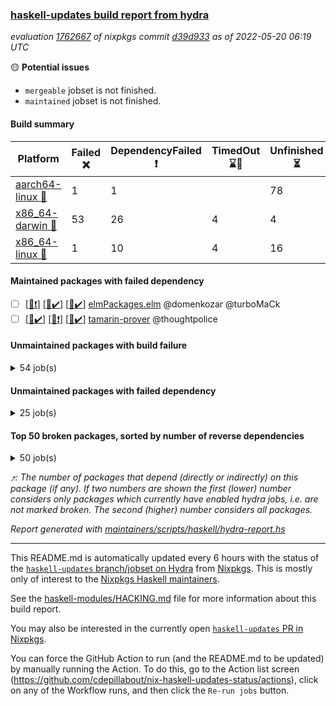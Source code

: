 ### [haskell-updates build report from hydra](https://hydra.nixos.org/jobset/nixpkgs/haskell-updates)
*evaluation [1762667](https://hydra.nixos.org/eval/1762667) of nixpkgs commit [d39d933](https://github.com/NixOS/nixpkgs/commits/d39d933474c8a192195c9a583658d8055c79f756) as of 2022-05-20 06:19 UTC*

:yellow_circle: **Potential issues**
  * `mergeable` jobset is not finished.
  * `maintained` jobset is not finished.

#### Build summary

 | Platform | Failed :x: | DependencyFailed :heavy_exclamation_mark: | TimedOut :hourglass::no_entry_sign: | Unfinished :hourglass_flowing_sand: | Success :heavy_check_mark: | 
 | --- | --- | --- | --- | --- | --- | 
 | [aarch64-linux :iphone:](https://hydra.nixos.org/eval/1762667?filter=.aarch64-linux) | 1 | 1 |  | 78 | 6209 | 
 | [x86_64-darwin :apple:](https://hydra.nixos.org/eval/1762667?filter=.x86_64-darwin) | 53 | 26 | 4 | 4 | 6142 | 
 | [x86_64-linux :penguin:](https://hydra.nixos.org/eval/1762667?filter=.x86_64-linux) | 1 | 10 | 4 | 16 | 6287 | 
#### Maintained packages with failed dependency
- [ ] [[:iphone::heavy_exclamation_mark:]](https://hydra.nixos.org/build/177437318) [[:apple::heavy_check_mark:]](https://hydra.nixos.org/build/177437347) [[:penguin::heavy_check_mark:]](https://hydra.nixos.org/build/177437341) [elmPackages.elm](https://hydra.nixos.org/eval/1762667?filter=elmPackages.elm) @domenkozar @turboMaCk
- [ ] [[:iphone::heavy_check_mark:]](https://hydra.nixos.org/build/177280518) [[:apple::heavy_exclamation_mark:]](https://hydra.nixos.org/build/177266679) [[:penguin::heavy_check_mark:]](https://hydra.nixos.org/build/177275832) [tamarin-prover](https://hydra.nixos.org/eval/1762667?filter=tamarin-prover) @thoughtpolice
#### Unmaintained packages with build failure
<details><summary>54 job(s) </summary>

- [ ] [[:iphone::heavy_check_mark:]](https://hydra.nixos.org/build/177278696) [[:apple::x:]](https://hydra.nixos.org/build/177280862) [[:penguin::heavy_check_mark:]](https://hydra.nixos.org/build/177269689) [haskellPackages.di-core](https://hydra.nixos.org/eval/1762667?filter=haskellPackages.di-core)  :arrow_heading_up: 8 | 11
- [ ] [[:iphone::heavy_check_mark:]](https://hydra.nixos.org/build/177268342) [[:apple::x:]](https://hydra.nixos.org/build/177272543) [[:penguin::heavy_check_mark:]](https://hydra.nixos.org/build/177271283) [haskellPackages.free-vector-spaces](https://hydra.nixos.org/eval/1762667?filter=haskellPackages.free-vector-spaces)  :arrow_heading_up: 1 | 7
- [ ] [[:iphone::hourglass_flowing_sand:]](https://hydra.nixos.org/build/177275552) [[:apple::x:]](https://hydra.nixos.org/build/177277974) [[:penguin::heavy_check_mark:]](https://hydra.nixos.org/build/177271491) [haskellPackages.easytensor](https://hydra.nixos.org/eval/1762667?filter=haskellPackages.easytensor)  :arrow_heading_up: 1 | 1
- [ ] [[:iphone::heavy_check_mark:]](https://hydra.nixos.org/build/177282014) [[:apple::x:]](https://hydra.nixos.org/build/177276401) [[:penguin::heavy_check_mark:]](https://hydra.nixos.org/build/177272710) [haskellPackages.grab](https://hydra.nixos.org/eval/1762667?filter=haskellPackages.grab)  :arrow_heading_up: 1 | 1
- [ ] [[:iphone::heavy_check_mark:]](https://hydra.nixos.org/build/177268709) [[:apple::x:]](https://hydra.nixos.org/build/177272539) [[:penguin::heavy_check_mark:]](https://hydra.nixos.org/build/177267554) [haskellPackages.keep-alive](https://hydra.nixos.org/eval/1762667?filter=haskellPackages.keep-alive)  :arrow_heading_up: 1 | 1
- [ ] [[:iphone::heavy_check_mark:]](https://hydra.nixos.org/build/177283499) [[:apple::x:]](https://hydra.nixos.org/build/177265465) [[:penguin::heavy_check_mark:]](https://hydra.nixos.org/build/177264941) [haskellPackages.zip](https://hydra.nixos.org/eval/1762667?filter=haskellPackages.zip)  :arrow_heading_up: 0 | 5
- [ ] [[:iphone::heavy_check_mark:]](https://hydra.nixos.org/build/177280743) [[:apple::x:]](https://hydra.nixos.org/build/177272339) [[:penguin::heavy_check_mark:]](https://hydra.nixos.org/build/177276330) [haskellPackages.PyF](https://hydra.nixos.org/eval/1762667?filter=haskellPackages.PyF)  :arrow_heading_up: 0 | 4
- [ ] [[:iphone::heavy_check_mark:]](https://hydra.nixos.org/build/177283640) [[:apple::x:]](https://hydra.nixos.org/build/177281317) [[:penguin::heavy_check_mark:]](https://hydra.nixos.org/build/177278808) [haskellPackages.hmidi](https://hydra.nixos.org/eval/1762667?filter=haskellPackages.hmidi)  :arrow_heading_up: 0 | 4
- [ ] [[:iphone::heavy_check_mark:]](https://hydra.nixos.org/build/177277794) [[:apple::x:]](https://hydra.nixos.org/build/177277962) [[:penguin::heavy_check_mark:]](https://hydra.nixos.org/build/177276494) [haskellPackages.posix-socket](https://hydra.nixos.org/eval/1762667?filter=haskellPackages.posix-socket)  :arrow_heading_up: 0 | 2
- [ ] [[:iphone::heavy_check_mark:]](https://hydra.nixos.org/build/177271201) [[:apple::x:]](https://hydra.nixos.org/build/177271714) [[:penguin::heavy_check_mark:]](https://hydra.nixos.org/build/177273134) [haskellPackages.gi-gdkx11](https://hydra.nixos.org/eval/1762667?filter=haskellPackages.gi-gdkx11)  :arrow_heading_up: 0 | 1
- [ ] [[:iphone::heavy_check_mark:]](https://hydra.nixos.org/build/177266698) [[:apple::x:]](https://hydra.nixos.org/build/177282357) [[:penguin::heavy_check_mark:]](https://hydra.nixos.org/build/177281485) [haskellPackages.hamid](https://hydra.nixos.org/eval/1762667?filter=haskellPackages.hamid)  :arrow_heading_up: 0 | 1
- [ ] [[:iphone::heavy_check_mark:]](https://hydra.nixos.org/build/177277827) [[:apple::x:]](https://hydra.nixos.org/build/177280872) [[:penguin::heavy_check_mark:]](https://hydra.nixos.org/build/177269033) [haskellPackages.hmatrix-morpheus](https://hydra.nixos.org/eval/1762667?filter=haskellPackages.hmatrix-morpheus)  :arrow_heading_up: 0 | 1
- [ ] [[:iphone::heavy_check_mark:]](https://hydra.nixos.org/build/177267922) [[:apple::x:]](https://hydra.nixos.org/build/177282599) [[:penguin::heavy_check_mark:]](https://hydra.nixos.org/build/177265227) [haskellPackages.huckleberry](https://hydra.nixos.org/eval/1762667?filter=haskellPackages.huckleberry)  :arrow_heading_up: 0 | 1
- [ ] [[:iphone::heavy_check_mark:]](https://hydra.nixos.org/build/177282950) [[:apple::x:]](https://hydra.nixos.org/build/177265695) [[:penguin::heavy_check_mark:]](https://hydra.nixos.org/build/177271223) [haskellPackages.openal-ffi](https://hydra.nixos.org/eval/1762667?filter=haskellPackages.openal-ffi)  :arrow_heading_up: 0 | 1
- [ ] [[:iphone::heavy_check_mark:]](https://hydra.nixos.org/build/177278047) [[:apple::x:]](https://hydra.nixos.org/build/177266585) [[:penguin::heavy_check_mark:]](https://hydra.nixos.org/build/177266144) [haskellPackages.select](https://hydra.nixos.org/eval/1762667?filter=haskellPackages.select)  :arrow_heading_up: 0 | 1
- [ ] [[:iphone::heavy_check_mark:]](https://hydra.nixos.org/build/177279782) [[:apple::x:]](https://hydra.nixos.org/build/177273795) [[:penguin::heavy_check_mark:]](https://hydra.nixos.org/build/177277842) [haskellPackages.sysinfo](https://hydra.nixos.org/eval/1762667?filter=haskellPackages.sysinfo)  :arrow_heading_up: 0 | 1
- [ ] [[:iphone::heavy_check_mark:]](https://hydra.nixos.org/build/177267984) [[:apple::x:]](https://hydra.nixos.org/build/177265805) [[:penguin::heavy_check_mark:]](https://hydra.nixos.org/build/177275753) [haskellPackages.FractalArt](https://hydra.nixos.org/eval/1762667?filter=haskellPackages.FractalArt) 
- [ ] [[:iphone::hourglass_flowing_sand:]](https://hydra.nixos.org/build/177279950) [[:apple::x:]](https://hydra.nixos.org/build/177276563) [[:penguin::hourglass::no_entry_sign:]](https://hydra.nixos.org/build/177274617) [haskellPackages.bindings-common](https://hydra.nixos.org/eval/1762667?filter=haskellPackages.bindings-common) 
- [ ] [[:iphone::heavy_check_mark:]](https://hydra.nixos.org/build/177266974) [[:apple::x:]](https://hydra.nixos.org/build/177267548) [[:penguin::heavy_check_mark:]](https://hydra.nixos.org/build/177274196) [haskellPackages.chiphunk](https://hydra.nixos.org/eval/1762667?filter=haskellPackages.chiphunk) 
- [ ] [[:iphone::heavy_check_mark:]](https://hydra.nixos.org/build/177283520) [[:apple::x:]](https://hydra.nixos.org/build/177280108) [[:penguin::heavy_check_mark:]](https://hydra.nixos.org/build/177272570) [haskellPackages.diskhash](https://hydra.nixos.org/eval/1762667?filter=haskellPackages.diskhash) 
- [ ] [[:iphone::heavy_check_mark:]](https://hydra.nixos.org/build/177269424) [[:apple::x:]](https://hydra.nixos.org/build/177275393) [[:penguin::heavy_check_mark:]](https://hydra.nixos.org/build/177269683) [haskellPackages.epub-tools](https://hydra.nixos.org/eval/1762667?filter=haskellPackages.epub-tools) 
- [ ] [[:iphone::heavy_check_mark:]](https://hydra.nixos.org/build/177270642) [[:apple::x:]](https://hydra.nixos.org/build/177277317) [[:penguin::heavy_check_mark:]](https://hydra.nixos.org/build/177279974) [haskellPackages.fudgets](https://hydra.nixos.org/eval/1762667?filter=haskellPackages.fudgets) 
- [ ] [[:iphone::heavy_check_mark:]](https://hydra.nixos.org/build/177267670) [[:apple::x:]](https://hydra.nixos.org/build/177272805) [[:penguin::heavy_check_mark:]](https://hydra.nixos.org/build/177267209) [haskellPackages.gerrit](https://hydra.nixos.org/eval/1762667?filter=haskellPackages.gerrit) 
- [ ] [[:iphone::heavy_check_mark:]](https://hydra.nixos.org/build/177269248) [[:apple::x:]](https://hydra.nixos.org/build/177275992) [[:penguin::heavy_check_mark:]](https://hydra.nixos.org/build/177274902) [haskellPackages.ghc-gc-hook](https://hydra.nixos.org/eval/1762667?filter=haskellPackages.ghc-gc-hook) 
- [ ] [[:apple::x:]](https://hydra.nixos.org/build/177265693) [haskellPackages.gi-gtkosxapplication](https://hydra.nixos.org/eval/1762667?filter=haskellPackages.gi-gtkosxapplication) 
- [ ] [[:iphone::x:]](https://hydra.nixos.org/build/177437336) [[:penguin::heavy_check_mark:]](https://hydra.nixos.org/build/177437326) [haskellPackages.gnome-keyring](https://hydra.nixos.org/eval/1762667?filter=haskellPackages.gnome-keyring) 
- [ ] [[:apple::x:]](https://hydra.nixos.org/build/177266277) [haskellPackages.gtk-mac-integration](https://hydra.nixos.org/eval/1762667?filter=haskellPackages.gtk-mac-integration) 
- [ ] [[:iphone::heavy_check_mark:]](https://hydra.nixos.org/build/177274702) [[:apple::x:]](https://hydra.nixos.org/build/177269208) [[:penguin::heavy_check_mark:]](https://hydra.nixos.org/build/177265578) [haskellPackages.gtk-traymanager](https://hydra.nixos.org/eval/1762667?filter=haskellPackages.gtk-traymanager) 
- [ ] [[:apple::x:]](https://hydra.nixos.org/build/177269583) [haskellPackages.gtk3-mac-integration](https://hydra.nixos.org/eval/1762667?filter=haskellPackages.gtk3-mac-integration) 
- [ ] [[:iphone::heavy_check_mark:]](https://hydra.nixos.org/build/177280998) [[:apple::x:]](https://hydra.nixos.org/build/177271726) [[:penguin::heavy_check_mark:]](https://hydra.nixos.org/build/177276873) [haskellPackages.hid](https://hydra.nixos.org/eval/1762667?filter=haskellPackages.hid) 
- [ ] [[:iphone::heavy_check_mark:]](https://hydra.nixos.org/build/177278197) [[:apple::x:]](https://hydra.nixos.org/build/177277833) [[:penguin::heavy_check_mark:]](https://hydra.nixos.org/build/177271287) [haskellPackages.hinotify-conduit](https://hydra.nixos.org/eval/1762667?filter=haskellPackages.hinotify-conduit) 
- [ ] [[:iphone::heavy_check_mark:]](https://hydra.nixos.org/build/177281467) [[:apple::x:]](https://hydra.nixos.org/build/177271824) [[:penguin::heavy_check_mark:]](https://hydra.nixos.org/build/177278839) [haskellPackages.hsshellscript](https://hydra.nixos.org/eval/1762667?filter=haskellPackages.hsshellscript) 
- [ ] [[:iphone::heavy_check_mark:]](https://hydra.nixos.org/build/177272209) [[:apple::x:]](https://hydra.nixos.org/build/177276055) [[:penguin::heavy_check_mark:]](https://hydra.nixos.org/build/177268788) [haskellPackages.hssourceinfo](https://hydra.nixos.org/eval/1762667?filter=haskellPackages.hssourceinfo) 
- [ ] [[:iphone::heavy_check_mark:]](https://hydra.nixos.org/build/177272215) [[:apple::x:]](https://hydra.nixos.org/build/177283045) [[:penguin::heavy_check_mark:]](https://hydra.nixos.org/build/177273667) [haskellPackages.ipcvar](https://hydra.nixos.org/eval/1762667?filter=haskellPackages.ipcvar) 
- [ ] [[:apple::x:]](https://hydra.nixos.org/build/177270698) [haskellPackages.kqueue](https://hydra.nixos.org/eval/1762667?filter=haskellPackages.kqueue) 
- [ ] [[:iphone::hourglass_flowing_sand:]](https://hydra.nixos.org/build/177266485) [[:apple::x:]](https://hydra.nixos.org/build/177272081) [[:penguin::x:]](https://hydra.nixos.org/build/177277296) [haskellPackages.lambdabot-telegram-plugins](https://hydra.nixos.org/eval/1762667?filter=haskellPackages.lambdabot-telegram-plugins) 
- [ ] [[:iphone::heavy_check_mark:]](https://hydra.nixos.org/build/177280104) [[:apple::x:]](https://hydra.nixos.org/build/177278785) [[:penguin::heavy_check_mark:]](https://hydra.nixos.org/build/177280964) [haskellPackages.linux-framebuffer](https://hydra.nixos.org/eval/1762667?filter=haskellPackages.linux-framebuffer) 
- [ ] [[:iphone::heavy_check_mark:]](https://hydra.nixos.org/build/177274408) [[:apple::x:]](https://hydra.nixos.org/build/177272659) [[:penguin::heavy_check_mark:]](https://hydra.nixos.org/build/177278227) [haskellPackages.mediawiki2latex](https://hydra.nixos.org/eval/1762667?filter=haskellPackages.mediawiki2latex) 
- [ ] [[:iphone::heavy_check_mark:]](https://hydra.nixos.org/build/177278743) [[:apple::x:]](https://hydra.nixos.org/build/177282759) [[:penguin::heavy_check_mark:]](https://hydra.nixos.org/build/177282638) [haskellPackages.mercury-api](https://hydra.nixos.org/eval/1762667?filter=haskellPackages.mercury-api) 
- [ ] [[:iphone::heavy_check_mark:]](https://hydra.nixos.org/build/177266412) [[:apple::x:]](https://hydra.nixos.org/build/177269627) [[:penguin::heavy_check_mark:]](https://hydra.nixos.org/build/177266932) [haskellPackages.nano-cryptr](https://hydra.nixos.org/eval/1762667?filter=haskellPackages.nano-cryptr) 
- [ ] [[:iphone::heavy_check_mark:]](https://hydra.nixos.org/build/177282057) [[:apple::x:]](https://hydra.nixos.org/build/177278519) [[:penguin::heavy_check_mark:]](https://hydra.nixos.org/build/177264764) [haskellPackages.persistent-pagination](https://hydra.nixos.org/eval/1762667?filter=haskellPackages.persistent-pagination) 
- [ ] [[:iphone::heavy_check_mark:]](https://hydra.nixos.org/build/177265645) [[:apple::x:]](https://hydra.nixos.org/build/177268309) [[:penguin::heavy_check_mark:]](https://hydra.nixos.org/build/177268863) [haskellPackages.phatsort](https://hydra.nixos.org/eval/1762667?filter=haskellPackages.phatsort) 
- [ ] [[:iphone::heavy_check_mark:]](https://hydra.nixos.org/build/177266046) [[:apple::x:]](https://hydra.nixos.org/build/177271129) [[:penguin::heavy_check_mark:]](https://hydra.nixos.org/build/177269192) [haskellPackages.ping-wrapper](https://hydra.nixos.org/eval/1762667?filter=haskellPackages.ping-wrapper) 
- [ ] [[:iphone::heavy_check_mark:]](https://hydra.nixos.org/build/177273145) [[:apple::x:]](https://hydra.nixos.org/build/177277084) [[:penguin::heavy_check_mark:]](https://hydra.nixos.org/build/177269985) [haskellPackages.posix-timer](https://hydra.nixos.org/eval/1762667?filter=haskellPackages.posix-timer) 
- [ ] [[:iphone::heavy_check_mark:]](https://hydra.nixos.org/build/177268159) [[:apple::x:]](https://hydra.nixos.org/build/177278220) [[:penguin::heavy_check_mark:]](https://hydra.nixos.org/build/177271634) [haskellPackages.pthread](https://hydra.nixos.org/eval/1762667?filter=haskellPackages.pthread) 
- [ ] [[:iphone::heavy_check_mark:]](https://hydra.nixos.org/build/177270888) [[:apple::x:]](https://hydra.nixos.org/build/177278836) [[:penguin::heavy_check_mark:]](https://hydra.nixos.org/build/177277787) [haskellPackages.sfml-audio](https://hydra.nixos.org/eval/1762667?filter=haskellPackages.sfml-audio) 
- [ ] [[:iphone::heavy_check_mark:]](https://hydra.nixos.org/build/177268210) [[:apple::x:]](https://hydra.nixos.org/build/177268298) [[:penguin::heavy_check_mark:]](https://hydra.nixos.org/build/177274639) [haskellPackages.shared-memory](https://hydra.nixos.org/eval/1762667?filter=haskellPackages.shared-memory) 
- [ ] [[:iphone::heavy_check_mark:]](https://hydra.nixos.org/build/177271016) [[:apple::x:]](https://hydra.nixos.org/build/177268686) [[:penguin::heavy_check_mark:]](https://hydra.nixos.org/build/177271285) [haskellPackages.skews](https://hydra.nixos.org/eval/1762667?filter=haskellPackages.skews) 
- [ ] [[:iphone::hourglass_flowing_sand:]](https://hydra.nixos.org/build/177264911) [[:apple::x:]](https://hydra.nixos.org/build/177283006) [[:penguin::heavy_check_mark:]](https://hydra.nixos.org/build/177276777) [haskellPackages.slugify](https://hydra.nixos.org/eval/1762667?filter=haskellPackages.slugify) 
- [ ] [[:iphone::heavy_check_mark:]](https://hydra.nixos.org/build/177264748) [[:apple::x:]](https://hydra.nixos.org/build/177272159) [[:penguin::heavy_check_mark:]](https://hydra.nixos.org/build/177282384) [haskellPackages.tailfile-hinotify](https://hydra.nixos.org/eval/1762667?filter=haskellPackages.tailfile-hinotify) 
- [ ] [[:iphone::heavy_check_mark:]](https://hydra.nixos.org/build/177276507) [[:apple::x:]](https://hydra.nixos.org/build/177278228) [[:penguin::heavy_check_mark:]](https://hydra.nixos.org/build/177282501) [haskellPackages.xmonad-utils](https://hydra.nixos.org/eval/1762667?filter=haskellPackages.xmonad-utils) 
- [ ] [[:iphone::heavy_check_mark:]](https://hydra.nixos.org/build/177266019) [[:apple::x:]](https://hydra.nixos.org/build/177279582) [[:penguin::heavy_check_mark:]](https://hydra.nixos.org/build/177281533) [haskellPackages.yoga](https://hydra.nixos.org/eval/1762667?filter=haskellPackages.yoga) 
- [ ] [[:iphone::heavy_check_mark:]](https://hydra.nixos.org/build/177281758) [[:apple::x:]](https://hydra.nixos.org/build/177266560) [[:penguin::heavy_check_mark:]](https://hydra.nixos.org/build/177280703) [haskellPackages.zot](https://hydra.nixos.org/eval/1762667?filter=haskellPackages.zot) 
- [ ] [[:iphone::heavy_check_mark:]](https://hydra.nixos.org/build/177272236) [[:apple::x:]](https://hydra.nixos.org/build/177281000) [[:penguin::heavy_check_mark:]](https://hydra.nixos.org/build/177281943) [haskellPackages.zxcvbn-c](https://hydra.nixos.org/eval/1762667?filter=haskellPackages.zxcvbn-c) 
</details>

#### Unmaintained packages with failed dependency
<details><summary>25 job(s) </summary>

- [ ] [[:iphone::heavy_check_mark:]](https://hydra.nixos.org/build/177275675) [[:apple::heavy_exclamation_mark:]](https://hydra.nixos.org/build/177268221) [[:penguin::heavy_check_mark:]](https://hydra.nixos.org/build/177265862) [haskellPackages.di-handle](https://hydra.nixos.org/eval/1762667?filter=haskellPackages.di-handle)  :arrow_heading_up: 6 | 9
- [ ] [[:iphone::heavy_check_mark:]](https://hydra.nixos.org/build/177283350) [[:apple::heavy_exclamation_mark:]](https://hydra.nixos.org/build/177280875) [[:penguin::heavy_check_mark:]](https://hydra.nixos.org/build/177272952) [haskellPackages.di-monad](https://hydra.nixos.org/eval/1762667?filter=haskellPackages.di-monad)  :arrow_heading_up: 6 | 9
- [ ] [[:iphone::heavy_check_mark:]](https://hydra.nixos.org/build/177281904) [[:apple::heavy_exclamation_mark:]](https://hydra.nixos.org/build/177272169) [[:penguin::heavy_check_mark:]](https://hydra.nixos.org/build/177283084) [haskellPackages.di-df1](https://hydra.nixos.org/eval/1762667?filter=haskellPackages.di-df1)  :arrow_heading_up: 5 | 8
- [ ] [[:iphone::heavy_check_mark:]](https://hydra.nixos.org/build/177270449) [[:apple::heavy_exclamation_mark:]](https://hydra.nixos.org/build/177266293) [[:penguin::heavy_check_mark:]](https://hydra.nixos.org/build/177282278) [haskellPackages.di-polysemy](https://hydra.nixos.org/eval/1762667?filter=haskellPackages.di-polysemy)  :arrow_heading_up: 1 | 4
- [ ] [[:iphone::heavy_check_mark:]](https://hydra.nixos.org/build/177269496) [[:apple::heavy_exclamation_mark:]](https://hydra.nixos.org/build/177271575) [[:penguin::heavy_check_mark:]](https://hydra.nixos.org/build/177271097) [haskellPackages.moto](https://hydra.nixos.org/eval/1762667?filter=haskellPackages.moto)  :arrow_heading_up: 1 | 1
- [ ] [[:iphone::heavy_check_mark:]](https://hydra.nixos.org/build/177278108) [[:apple::heavy_exclamation_mark:]](https://hydra.nixos.org/build/177266009) [[:penguin::heavy_check_mark:]](https://hydra.nixos.org/build/177280536) [haskellPackages.wss-client](https://hydra.nixos.org/eval/1762667?filter=haskellPackages.wss-client)  :arrow_heading_up: 1 | 1
- [ ] [[:iphone::heavy_check_mark:]](https://hydra.nixos.org/build/177270018) [[:apple::heavy_exclamation_mark:]](https://hydra.nixos.org/build/177272415) [[:penguin::heavy_check_mark:]](https://hydra.nixos.org/build/177264887) [haskellPackages.di](https://hydra.nixos.org/eval/1762667?filter=haskellPackages.di)  :arrow_heading_up: 0 | 2
- [ ] [[:iphone::heavy_check_mark:]](https://hydra.nixos.org/build/177270199) [[:apple::heavy_exclamation_mark:]](https://hydra.nixos.org/build/177269057) [[:penguin::heavy_check_mark:]](https://hydra.nixos.org/build/177279031) [haskellPackages.dde](https://hydra.nixos.org/eval/1762667?filter=haskellPackages.dde)  :arrow_heading_up: 0 | 1
- [ ] [[:iphone::hourglass_flowing_sand:]](https://hydra.nixos.org/build/177275054) [[:apple::heavy_exclamation_mark:]](https://hydra.nixos.org/build/177269387) [[:penguin::heavy_exclamation_mark:]](https://hydra.nixos.org/build/177268415) [haskellPackages.GuiHaskell](https://hydra.nixos.org/eval/1762667?filter=haskellPackages.GuiHaskell) 
- [ ] [[:iphone::hourglass_flowing_sand:]](https://hydra.nixos.org/build/177283539) [[:apple::heavy_exclamation_mark:]](https://hydra.nixos.org/build/177271082) [[:penguin::heavy_exclamation_mark:]](https://hydra.nixos.org/build/177278596) [haskellPackages.HPlot](https://hydra.nixos.org/eval/1762667?filter=haskellPackages.HPlot) 
- [ ] [[:iphone::hourglass_flowing_sand:]](https://hydra.nixos.org/build/177272293) [[:apple::heavy_exclamation_mark:]](https://hydra.nixos.org/build/177272853) [[:penguin::heavy_exclamation_mark:]](https://hydra.nixos.org/build/177278833) [haskellPackages.bluetile](https://hydra.nixos.org/eval/1762667?filter=haskellPackages.bluetile) 
- [ ] [[:iphone::hourglass_flowing_sand:]](https://hydra.nixos.org/build/177272157) [[:apple::heavy_exclamation_mark:]](https://hydra.nixos.org/build/177266420) [[:penguin::heavy_check_mark:]](https://hydra.nixos.org/build/177266964) [haskellPackages.easytensor-vulkan](https://hydra.nixos.org/eval/1762667?filter=haskellPackages.easytensor-vulkan) 
- [ ] [[:iphone::hourglass_flowing_sand:]](https://hydra.nixos.org/build/177266600) [[:apple::heavy_exclamation_mark:]](https://hydra.nixos.org/build/177280285) [[:penguin::heavy_exclamation_mark:]](https://hydra.nixos.org/build/177274157) [haskellPackages.gladexml-accessor](https://hydra.nixos.org/eval/1762667?filter=haskellPackages.gladexml-accessor) 
- [ ] [[:iphone::heavy_check_mark:]](https://hydra.nixos.org/build/177266024) [[:apple::heavy_exclamation_mark:]](https://hydra.nixos.org/build/177269555) [[:penguin::heavy_check_mark:]](https://hydra.nixos.org/build/177270991) [haskellPackages.grab-form](https://hydra.nixos.org/eval/1762667?filter=haskellPackages.grab-form) 
- [ ] [[:iphone::hourglass_flowing_sand:]](https://hydra.nixos.org/build/177266731) [[:apple::heavy_exclamation_mark:]](https://hydra.nixos.org/build/177280198) [[:penguin::heavy_exclamation_mark:]](https://hydra.nixos.org/build/177277815) [haskellPackages.gtk2hs-cast-glade](https://hydra.nixos.org/eval/1762667?filter=haskellPackages.gtk2hs-cast-glade) 
- [ ] [[:iphone::hourglass_flowing_sand:]](https://hydra.nixos.org/build/177272281) [[:apple::heavy_exclamation_mark:]](https://hydra.nixos.org/build/177273499) [[:penguin::heavy_exclamation_mark:]](https://hydra.nixos.org/build/177272051) [haskellPackages.hstzaar](https://hydra.nixos.org/eval/1762667?filter=haskellPackages.hstzaar) 
- [ ] [[:iphone::hourglass_flowing_sand:]](https://hydra.nixos.org/build/177275349) [[:apple::heavy_exclamation_mark:]](https://hydra.nixos.org/build/177277954) [[:penguin::heavy_exclamation_mark:]](https://hydra.nixos.org/build/177282511) [haskellPackages.minesweeper](https://hydra.nixos.org/eval/1762667?filter=haskellPackages.minesweeper) 
- [ ] [[:iphone::heavy_check_mark:]](https://hydra.nixos.org/build/177267693) [[:apple::heavy_exclamation_mark:]](https://hydra.nixos.org/build/177266739) [[:penguin::heavy_check_mark:]](https://hydra.nixos.org/build/177273152) [haskellPackages.moto-postgresql](https://hydra.nixos.org/eval/1762667?filter=haskellPackages.moto-postgresql) 
- [ ] [[:iphone::heavy_check_mark:]](https://hydra.nixos.org/build/177277938) [[:apple::heavy_exclamation_mark:]](https://hydra.nixos.org/build/177277076) [[:penguin::heavy_check_mark:]](https://hydra.nixos.org/build/177273294) [haskellPackages.network-messagepack-rpc-websocket](https://hydra.nixos.org/eval/1762667?filter=haskellPackages.network-messagepack-rpc-websocket) 
- [ ] [[:iphone::hourglass_flowing_sand:]](https://hydra.nixos.org/build/177275217) [[:apple::heavy_exclamation_mark:]](https://hydra.nixos.org/build/177282321) [[:penguin::heavy_exclamation_mark:]](https://hydra.nixos.org/build/177267774) [haskellPackages.nymphaea](https://hydra.nixos.org/eval/1762667?filter=haskellPackages.nymphaea) 
- [ ] [[:iphone::heavy_check_mark:]](https://hydra.nixos.org/build/177269046) [[:apple::heavy_exclamation_mark:]](https://hydra.nixos.org/build/177282161) [[:penguin::heavy_check_mark:]](https://hydra.nixos.org/build/177271825) [haskellPackages.polysemy-log-di](https://hydra.nixos.org/eval/1762667?filter=haskellPackages.polysemy-log-di) 
- [ ] [[:iphone::heavy_check_mark:]](https://hydra.nixos.org/build/177267381) [[:apple::heavy_exclamation_mark:]](https://hydra.nixos.org/build/177276503) [[:penguin::heavy_check_mark:]](https://hydra.nixos.org/build/177276634) [haskellPackages.postgresql-replicant](https://hydra.nixos.org/eval/1762667?filter=haskellPackages.postgresql-replicant) 
- [ ] [[:iphone::hourglass_flowing_sand:]](https://hydra.nixos.org/build/177283383) [[:apple::heavy_exclamation_mark:]](https://hydra.nixos.org/build/177275467) [[:penguin::heavy_exclamation_mark:]](https://hydra.nixos.org/build/177283888) [haskellPackages.proplang](https://hydra.nixos.org/eval/1762667?filter=haskellPackages.proplang) 
- [ ] [[:iphone::hourglass_flowing_sand:]](https://hydra.nixos.org/build/177264752) [[:apple::heavy_exclamation_mark:]](https://hydra.nixos.org/build/177273339) [[:penguin::heavy_exclamation_mark:]](https://hydra.nixos.org/build/177283447) [haskellPackages.showdown](https://hydra.nixos.org/eval/1762667?filter=haskellPackages.showdown) 
- [ ] [[:iphone::heavy_check_mark:]](https://hydra.nixos.org/build/177279142) [[:apple::heavy_exclamation_mark:]](https://hydra.nixos.org/build/177279109) [[:penguin::heavy_check_mark:]](https://hydra.nixos.org/build/177268692) [haskellPackages.xbattbar](https://hydra.nixos.org/eval/1762667?filter=haskellPackages.xbattbar) 
</details>

#### Top 50 broken packages, sorted by number of reverse dependencies
<details><summary>50 job(s) </summary>

[amazonka-core](https://packdeps.haskellers.com/reverse/amazonka-core) :arrow_heading_up: 185  
[gogol-core](https://packdeps.haskellers.com/reverse/gogol-core) :arrow_heading_up: 184  
[haskell98](https://packdeps.haskellers.com/reverse/haskell98) :arrow_heading_up: 153  
[enumerator](https://packdeps.haskellers.com/reverse/enumerator) :arrow_heading_up: 56  
[util](https://packdeps.haskellers.com/reverse/util) :arrow_heading_up: 49  
[derive](https://packdeps.haskellers.com/reverse/derive) :arrow_heading_up: 48  
[amazonka](https://packdeps.haskellers.com/reverse/amazonka) :arrow_heading_up: 43  
[accelerate](https://packdeps.haskellers.com/reverse/accelerate) :arrow_heading_up: 42  
[parseargs](https://packdeps.haskellers.com/reverse/parseargs) :arrow_heading_up: 42  
[syb-with-class](https://packdeps.haskellers.com/reverse/syb-with-class) :arrow_heading_up: 42  
[MonadCatchIO-transformers](https://packdeps.haskellers.com/reverse/MonadCatchIO-transformers) :arrow_heading_up: 41  
[autodocodec](https://packdeps.haskellers.com/reverse/autodocodec) :arrow_heading_up: 33  
[data-lens](https://packdeps.haskellers.com/reverse/data-lens) :arrow_heading_up: 33  
[rank1dynamic](https://packdeps.haskellers.com/reverse/rank1dynamic) :arrow_heading_up: 33  
[distributed-static](https://packdeps.haskellers.com/reverse/distributed-static) :arrow_heading_up: 31  
[language-ecmascript](https://packdeps.haskellers.com/reverse/language-ecmascript) :arrow_heading_up: 31  
[distributed-process](https://packdeps.haskellers.com/reverse/distributed-process) :arrow_heading_up: 30  
[ip](https://packdeps.haskellers.com/reverse/ip) :arrow_heading_up: 29  
[iteratee](https://packdeps.haskellers.com/reverse/iteratee) :arrow_heading_up: 29  
[jmacro](https://packdeps.haskellers.com/reverse/jmacro) :arrow_heading_up: 29  
[validity-aeson](https://packdeps.haskellers.com/reverse/validity-aeson) :arrow_heading_up: 29  
[text-format](https://packdeps.haskellers.com/reverse/text-format) :arrow_heading_up: 28  
[autodocodec-schema](https://packdeps.haskellers.com/reverse/autodocodec-schema) :arrow_heading_up: 27  
[mmsyn3](https://packdeps.haskellers.com/reverse/mmsyn3) :arrow_heading_up: 27  
[autodocodec-yaml](https://packdeps.haskellers.com/reverse/autodocodec-yaml) :arrow_heading_up: 26  
[crypto-numbers](https://packdeps.haskellers.com/reverse/crypto-numbers) :arrow_heading_up: 26  
[either-unwrap](https://packdeps.haskellers.com/reverse/either-unwrap) :arrow_heading_up: 25  
[web-routes-th](https://packdeps.haskellers.com/reverse/web-routes-th) :arrow_heading_up: 24  
[crypto-pubkey](https://packdeps.haskellers.com/reverse/crypto-pubkey) :arrow_heading_up: 23  
[ixset-typed](https://packdeps.haskellers.com/reverse/ixset-typed) :arrow_heading_up: 23  
[sydtest](https://packdeps.haskellers.com/reverse/sydtest) :arrow_heading_up: 23  
[haskelldb](https://packdeps.haskellers.com/reverse/haskelldb) :arrow_heading_up: 22  
[wxdirect](https://packdeps.haskellers.com/reverse/wxdirect) :arrow_heading_up: 22  
[alg](https://packdeps.haskellers.com/reverse/alg) :arrow_heading_up: 21  
[amazonka-s3](https://packdeps.haskellers.com/reverse/amazonka-s3) :arrow_heading_up: 21  
[mmsyn2](https://packdeps.haskellers.com/reverse/mmsyn2) :arrow_heading_up: 21  
[userid](https://packdeps.haskellers.com/reverse/userid) :arrow_heading_up: 21  
[wxc](https://packdeps.haskellers.com/reverse/wxc) :arrow_heading_up: 21  
[biocore](https://packdeps.haskellers.com/reverse/biocore) :arrow_heading_up: 20  
[subG](https://packdeps.haskellers.com/reverse/subG) :arrow_heading_up: 20  
[wxcore](https://packdeps.haskellers.com/reverse/wxcore) :arrow_heading_up: 20  
[attoparsec-enumerator](https://packdeps.haskellers.com/reverse/attoparsec-enumerator) :arrow_heading_up: 19  
[bytestring-show](https://packdeps.haskellers.com/reverse/bytestring-show) :arrow_heading_up: 19  
[fay](https://packdeps.haskellers.com/reverse/fay) :arrow_heading_up: 19  
[harp](https://packdeps.haskellers.com/reverse/harp) :arrow_heading_up: 19  
[hsx2hs](https://packdeps.haskellers.com/reverse/hsx2hs) :arrow_heading_up: 19  
[ixset](https://packdeps.haskellers.com/reverse/ixset) :arrow_heading_up: 19  
[wx](https://packdeps.haskellers.com/reverse/wx) :arrow_heading_up: 19  
[asn1-data](https://packdeps.haskellers.com/reverse/asn1-data) :arrow_heading_up: 18  
[dbus-core](https://packdeps.haskellers.com/reverse/dbus-core) :arrow_heading_up: 18  
</details>


*:arrow_heading_up:: The number of packages that depend (directly or indirectly) on this package (if any). If two numbers are shown the first (lower) number considers only packages which currently have enabled hydra jobs, i.e. are not marked broken. The second (higher) number considers all packages.*

*Report generated with [maintainers/scripts/haskell/hydra-report.hs](https://github.com/NixOS/nixpkgs/blob/haskell-updates/maintainers/scripts/haskell/hydra-report.sh)*


----------------------------------------------------------------------

This README.md is automatically updated every 6 hours with the status of the
[`haskell-updates` branch/jobset on Hydra](https://hydra.nixos.org/jobset/nixpkgs/haskell-updates)
from [Nixpkgs](https://github.com/NixOS/nixpkgs).  This is mostly only of
interest to the [Nixpkgs Haskell maintainers](https://github.com/orgs/NixOS/teams/haskell).

See the
[haskell-modules/HACKING.md](https://github.com/NixOS/nixpkgs/blob/haskell-updates/pkgs/development/haskell-modules/HACKING.md)
file for more information about this build report.

You may also be interested in the currently open
[`haskell-updates` PR in Nixpkgs](https://github.com/nixos/nixpkgs/pulls?q=is%3Apr+is%3Aopen+head%3Ahaskell-updates).

You can force the GitHub Action to run (and the README.md to be updated) by
manually running the Action.  To do this, go to the Action list screen
(https://github.com/cdepillabout/nix-haskell-updates-status/actions),
click on any of the Workflow runs, and then click the `Re-run jobs` button.

